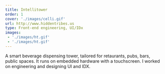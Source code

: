 ```yaml
---
title: Intellitower
order: 1
cover: './images/celli.gif'
url: http://www.hiddentribes.us
type: Front-end engineering, UI/IDx
images: 
 - './images/ht.gif'
 - './images/ht.gif'
---
```


A smart beverage dispensing tower, tailored for retaurants, pubs, bars, public spaces. It runs on embedded hardware with a touchscreen. I worked on engineering and designing UI and IDX.